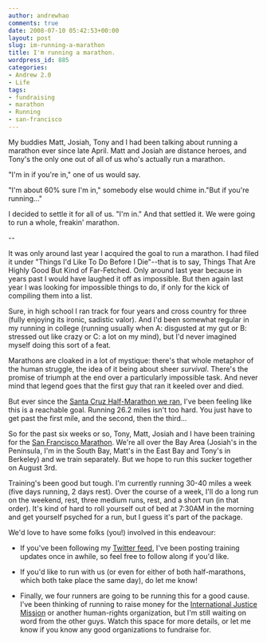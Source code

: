 ```yaml
---
author: andrewhao
comments: true
date: 2008-07-10 05:42:53+00:00
layout: post
slug: im-running-a-marathon
title: I'm running a marathon.
wordpress_id: 885
categories:
- Andrew 2.0
- Life
tags:
- fundraising
- marathon
- Running
- san-francisco
---
```


My buddies Matt, Josiah, Tony and I had been talking about running a marathon ever since late April. Matt and Josiah are distance heroes, and Tony's the only one out of all of us who's actually run a marathon.

"I'm in if you're in," one of us would say.

"I'm about 60% sure I'm in," somebody else would chime in."But if you're running..."

I decided to settle it for all of us. "I'm in." And that settled it. We were going to run a whole, freakin' marathon.

--

It was only around last year I acquired the goal to run a marathon. I had filed it under "Things I'd Like To Do Before I Die"--that is to say, Things That Are Highly Good But Kind of Far-Fetched. Only around last year because in years past I would have laughed it off as impossible. But then again last year I was looking for impossible things to do, if only for the kick of compiling them into a list.

Sure, in high school I ran track for four years and cross country for three (fully enjoying its ironic, sadistic valor). And I'd been somewhat regular in my running in college (running usually when A: disgusted at my gut or B: stressed out like crazy or C: a lot on my mind), but I'd never imagined myself doing this sort of a feat.

Marathons are cloaked in a lot of mystique: there's that whole metaphor of the human struggle, the idea of it being about sheer _survival_. There's the promise of triumph at the end over a particularly impossible task. And never mind that legend goes that the first guy that ran it keeled over and died.

But ever since the [Santa Cruz Half-Marathon we ran](http://blog.andrewhao.com/2008/04/13/santa-cruz-half-marathon/), I've been feeling like this is a reachable goal. Running 26.2 miles isn't too hard. You just have to get past the first mile, and the second, then the third...

So for the past six weeks or so, Tony, Matt, Josiah and I have been training for the [San Francisco Marathon](http://www.runsfm.com). We're all over the Bay Area (Josiah's in the Peninsula, I'm in the South Bay, Matt's in the East Bay and Tony's in Berkeley) and we train separately. But we hope to run this sucker together on August 3rd.

Training's been good but tough. I'm currently running 30-40 miles a week (five days running, 2 days rest). Over the course of a week, I'll do a long run on the weekend, rest, three medium runs, rest, and a short run (in that order). It's kind of hard to roll yourself out of bed at 7:30AM in the morning and get yourself psyched for a run, but I guess it's part of the package.

We'd love to have some folks (you!) involved in this endeavour:



	
  * If you've been following my [Twitter feed](http://www.twitter.com/andrewhao), I've been posting training updates once in awhile, so feel free to follow along if you'd like.

	
  * If you'd like to run with us (or even for either of both half-marathons, which both take place the same day), do let me know!

	
  * Finally, we four runners are going to be running this for a good cause. I've been thinking of running to raise money for the [International Justice Mission](http://www.ijm.org) or another human-rights organization, but I'm still waiting on word from the other guys. Watch this space for more details, or let me know if you know any good organizations to fundraise for.



